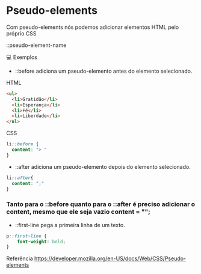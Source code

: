 # Pseudo-elements
Com pseudo-elements nós podemos adicionar elementos HTML pelo próprio CSS

::pseudo-element-name

💻 Exemplos
* ::before adiciona um pseudo-elemento antes do elemento selecionado.

HTML

```html
<ul>
  <li>Gratidão</li>
  <li>Esperança</li>
  <li>Fé</li>
  <li>Liberdade</li>
</ul>
```
CSS

```css
li::before {
  content: "> "
}
```

* ::after adiciona um pseudo-elemento depois do elemento selecionado.

```css
li::after{
  content: ";"
}
```

### Tanto para o ::before quanto para o ::after é preciso adicionar o content, mesmo que ele seja vazio content = "";

* ::first-line pega a primeira linha de um texto.

```css
p::first-line {
	font-weight: bold;
}
```

Referência
https://developer.mozilla.org/en-US/docs/Web/CSS/Pseudo-elements